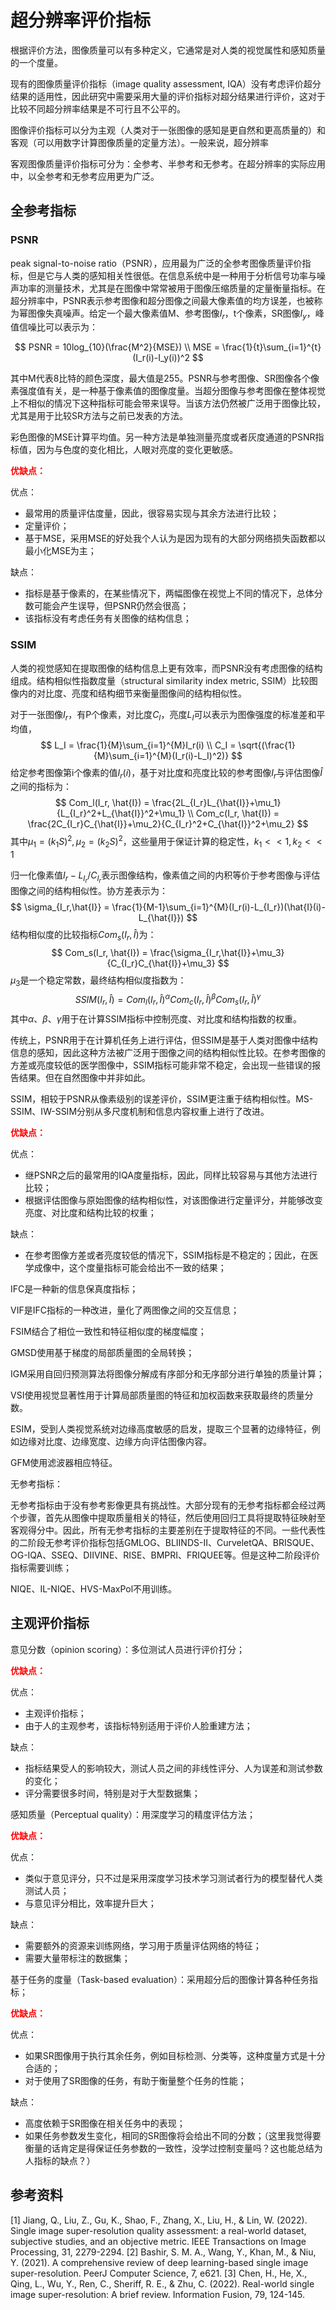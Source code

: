 # 超分辨率评价指标

根据评价方法，图像质量可以有多种定义，它通常是对人类的视觉属性和感知质量的一个度量。

现有的图像质量评价指标（image quality assessment, IQA）没有考虑评价超分结果的适用性，因此研究中需要采用大量的评价指标对超分结果进行评价，这对于比较不同超分辨率结果是不可行且不公平的。

图像评价指标可以分为主观（人类对于一张图像的感知是更自然和更高质量的）和客观（可以用数字计算图像质量的定量方法）。一般来说，超分辨率

客观图像质量评价指标可分为：全参考、半参考和无参考。在超分辨率的实际应用中，以全参考和无参考应用更为广泛。

## 全参考指标

### PSNR

peak signal-to-noise ratio（PSNR），应用最为广泛的全参考图像质量评价指标，但是它与人类的感知相关性很低。在信息系统中是一种用于分析信号功率与噪声功率的测量技术，尤其是在图像中常常被用于图像压缩质量的定量衡量指标。在超分辨率中，PSNR表示参考图像和超分图像之间最大像素值的均方误差，也被称为幂图像失真噪声。给定一个最大像素值M、参考图像$I_r$，t个像素，SR图像$I_y$，峰值信噪比可以表示为：

$$
PSNR = 10log_{10}(\frac{M^2}{MSE}) \\
MSE = \frac{1}{t}\sum_{i=1}^{t}(I_r(i)-I_y(i))^2
$$

其中M代表8比特的颜色深度，最大值是255。PSNR与参考图像、SR图像各个像素强度值有关，是一种基于像素值的图像度量。当超分图像与参考图像在整体视觉上不相似的情况下这种指标可能会带来误导。当该方法仍然被广泛用于图像比较，尤其是用于比较SR方法与之前已发表的方法。

彩色图像的MSE计算平均值。另一种方法是单独测量亮度或者灰度通道的PSNR指标值，因为与色度的变化相比，人眼对亮度的变化更敏感。

**<font color=red>优缺点：</font>**

优点：
* 最常用的质量评估度量，因此，很容易实现与其余方法进行比较；
* 定量评价；
* 基于MSE，采用MSE的好处我个人认为是因为现有的大部分网络损失函数都以最小化MSE为主；

缺点：
* 指标是基于像素的，在某些情况下，两幅图像在视觉上不同的情况下，总体分数可能会产生误导，但PSNR仍然会很高；
* 该指标没有考虑任务有关图像的结构信息；

### SSIM

人类的视觉感知在提取图像的结构信息上更有效率，而PSNR没有考虑图像的结构组成。结构相似性指数度量（structural similarity index metric, SSIM）比较图像内的对比度、亮度和结构细节来衡量图像间的结构相似性。

对于一张图像$I_r$，有P个像素，对比度$C_I$，亮度$L_I$可以表示为图像强度的标准差和平均值，
$$
L_I = \frac{1}{M}\sum_{i=1}^{M}I_r(i) \\
C_I = \sqrt{(\frac{1}{M}\sum_{i=1}^{M}(I_r(i)-L_I)^2)}
$$
给定参考图像第i个像素的值$I_r(i)$，基于对比度和亮度比较的参考图像$I_r$与评估图像$\hat{I}$之间的指标为：
$$
Com_l(I_r, \hat{I}) = \frac{2L_{I_r}L_{\hat{I}}+\mu_1}{L_{I_r}^2+L_{\hat{I}}^2+\mu_1} \\
Com_c(I_r, \hat{I}) = \frac{2C_{I_r}C_{\hat{I}}+\mu_2}{C_{I_r}^2+C_{\hat{I}}^2+\mu_2}
$$
其中$\mu_1=(k_1S)^2, \mu_2=(k_2S)^2$，这些量用于保证计算的稳定性，$k_1<<1, k_2<<1$

归一化像素值$I_r-L_{I_r}/C_{I_r}$表示图像结构，像素值之间的内积等价于参考图像与评估图像之间的结构相似性。协方差表示为：
$$
\sigma_{I_r,\hat{I}} = \frac{1}{M-1}\sum_{i=1}^{M}(I_r(i)-L_{I_r})(\hat{I}(i)-L_{\hat{I}})
$$
结构相似度的比较指标$Com_s(I_r, \hat{I})$为：
$$
Com_s(I_r, \hat{I}) = \frac{\sigma_{I_r,\hat{I}}+\mu_3}{C_{I_r}C_{\hat{I}}+\mu_3}
$$
$\mu_3$是一个稳定常数，最终结构相似度指数为：
$$
SSIM(I_r,\hat{I}) = {Com_l(I_r,\hat{I})}^\alpha{Com_c(I_r,\hat{I})}^\beta{Com_s(I_r,\hat{I})}^\gamma
$$
其中$\alpha、\beta、\gamma$用于在计算SSIM指标中控制亮度、对比度和结构指数的权重。

传统上，PSNR用于在计算机任务上进行评估，但SSIM是基于人类对图像中结构信息的感知，因此这种方法被广泛用于图像之间的结构相似性比较。在参考图像的方差或亮度较低的医学图像中，SSIM指标可能非常不稳定，会出现一些错误的报告结果。但在自然图像中并非如此。

SSIM，相较于PSNR从像素级别的误差评价，SSIM更注重于结构相似性。MS-SSIM、IW-SSIM分别从多尺度机制和信息内容权重上进行了改进。

**<font color=red>优缺点：</font>**

优点：
* 继PSNR之后的最常用的IQA度量指标，因此，同样比较容易与其他方法进行比较；
* 根据评估图像与原始图像的结构相似性，对该图像进行定量评分，并能够改变亮度、对比度和结构比较的权重；

缺点：
* 在参考图像方差或者亮度较低的情况下，SSIM指标是不稳定的；因此，在医学成像中，这个度量指标可能会给出不一致的结果；

IFC是一种新的信息保真度指标；

VIF是IFC指标的一种改进，量化了两图像之间的交互信息；

FSIM结合了相位一致性和特征相似度的梯度幅度；

GMSD使用基于梯度的局部质量图的全局转换；

IGM采用自回归预测算法将图像分解成有序部分和无序部分进行单独的质量计算；

VSI使用视觉显著性用于计算局部质量图的特征和加权函数来获取最终的质量分数。

ESIM，受到人类视觉系统对边缘高度敏感的启发，提取三个显著的边缘特征，例如边缘对比度、边缘宽度、边缘方向评估图像内容。

GFM使用滤波器相应特征。

无参考指标：

无参考指标由于没有参考影像更具有挑战性。大部分现有的无参考指标都会经过两个步骤，首先从图像中提取质量相关的特征，然后使用回归工具将提取特征映射至客观得分中。因此，所有无参考指标的主要差别在于提取特征的不同。一些代表性的二阶段无参考评价指标包括GMLOG、BLIINDS-II、CurveletQA、BRISQUE、OG-IQA、SSEQ、DIIVINE、RISE、BMPRI、FRIQUEE等。但是这种二阶段评价指标需要训练；

NIQE、IL-NIQE、HVS-MaxPol不用训练。

## 主观评价指标

意见分数（opinion scoring）：多位测试人员进行评价打分；

**<font color=red>优缺点：</font>**

优点：
* 主观评价指标；
* 由于人的主观参考，该指标特别适用于评价人脸重建方法；

缺点：
* 指标结果受人的影响较大，测试人员之间的非线性评分、人为误差和测试参数的变化；
* 评分需要很多时间，特别是对于大型数据集；

感知质量（Perceptual quality）：用深度学习的精度评估方法；

**<font color=red>优缺点：</font>**

优点：
* 类似于意见评分，只不过是采用深度学习技术学习测试者行为的模型替代人类测试人员；
* 与意见评分相比，效率提升巨大；

缺点：
* 需要额外的资源来训练网络，学习用于质量评估网络的特征；
* 需要大量带标注的数据集；

基于任务的度量（Task-based evaluation）：采用超分后的图像计算各种任务指标；

**<font color=red>优缺点：</font>**

优点：
* 如果SR图像用于执行其余任务，例如目标检测、分类等，这种度量方式是十分合适的；
* 对于使用了SR图像的任务，有助于衡量整个任务的性能；

缺点：
* 高度依赖于SR图像在相关任务中的表现；
* 如果任务参数发生变化，相同的SR图像将会给出不同的分数；（这里我觉得要衡量的话肯定是得保证任务参数的一致性，没学过控制变量吗？这也能总结为人指标的缺点？）

## 参考资料

[1] Jiang, Q., Liu, Z., Gu, K., Shao, F., Zhang, X., Liu, H., & Lin, W. (2022). Single image super-resolution quality assessment: a real-world dataset, subjective studies, and an objective metric. IEEE Transactions on Image Processing, 31, 2279-2294.
[2] Bashir, S. M. A., Wang, Y., Khan, M., & Niu, Y. (2021). A comprehensive review of deep learning-based single image super-resolution. PeerJ Computer Science, 7, e621.
[3] Chen, H., He, X., Qing, L., Wu, Y., Ren, C., Sheriff, R. E., & Zhu, C. (2022). Real-world single image super-resolution: A brief review. Information Fusion, 79, 124-145.
